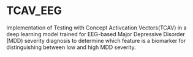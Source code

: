 # TCAV_EEG
Implementation of Testing with Concept Activcation Vectors(TCAV) in a deep learning model trained for EEG-based Major Depressive Disorder (MDD) severity diagnosis to determine which feature is a biomarker for distinguishing between low and high MDD severity.

